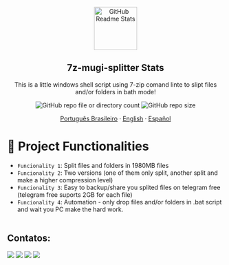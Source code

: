 <p align="center">
 <img width="100px" src="https://i.ibb.co/qMLZYcp/kisspng-batch-file-computer-icons-computer-file-ms-dos-acronym-programming-acronym-apps-on-google-pl.png" align="center" alt="GitHub Readme Stats" />
 <h2 align="center">7z-mugi-splitter Stats</h2>
 <p align="center">This is a little windows shell script using 7-zip comand linte to slipt files and/or folders in bath mode!</p>
</p>
  <p align="center">
    <img alt="GitHub repo file or directory count" src="https://img.shields.io/github/directory-file-count/alanmugiwara/7z-mugi-splitter">
<img alt="GitHub repo size" src="https://img.shields.io/github/repo-size/alanmugiwara/7z-mugi-splitter?logoColor=%23FF0000%09&color=%23FF0000%09">
    </a>
     </p>
  <p align="center">
    <a href="/docs/readme_pt-BR.md">Português Brasileiro</a>
    ·
    <a href="/docs/readme_en.md">English</a>
    ·
    <a href="/docs/readme_es.md">Español</a>
  </p>
</p>
<div>
  
# :hammer: Project Functionalities

- `Funcionality 1`: Split files and folders in 1980MB files
- `Funcionality 2`: Two versions (one of them only split, another split and make a higher compression level)
- `Funcionality 3`: Easy to backup/share you splited files on telegram free (telegram free suports 2GB for each file)
- `Funcionality 4`: Automation - only drop files and/or folders in .bat script and wait you PC make the hard work.     
    <br />

## Contatos:

<div>
<a href="https://www.youtube.com/jumpmanclubbrasil" target="_blank"><img loading="lazy" src="https://img.shields.io/badge/YouTube-FF0000?style=for-the-badge&logo=youtube&logoColor=white" target="_blank"></a>
<a href="https://www.instagram.com/alanmugiwaras" target="_blank"><img loading="lazy" src="https://img.shields.io/badge/-Instagram-%23E4405F?style=for-the-badge&logo=instagram&logoColor=white" target="_blank"></a>
<a href = "alanurfb@gmail.com"><img loading="lazy" src="https://img.shields.io/badge/Gmail-D14836?style=for-the-badge&logo=gmail&logoColor=white" target="_blank"></a>
<a href="https://www.linkedin.com/in/alansilvadacruz" target="_blank"><img loading="lazy" src="https://img.shields.io/badge/-LinkedIn-%230077B5?style=for-the-badge&logo=linkedin&logoColor=white" target="_blank"></a>   
</div>
 
